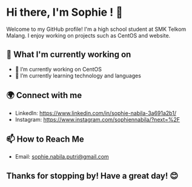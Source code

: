 # Hi there, I'm Sophie ! 👋

Welcome to my GitHub profile! I'm a high school student at SMK Telkom Malang. I enjoy working on projects such as CentOS and website. 

## 🌱 What I'm currently working on

- 🔭 I’m currently working on CentOS 
- 🌱 I’m currently learning technology and languages

  
## 🌍 Connect with me

- LinkedIn: https://www.linkedin.com/in/sophie-nabila-3a691a2b1/
- Instagram: https://www.instagram.com/sophiennabila/?next=%2F


## 📫 How to Reach Me

- Email: sophie.nabila.putri@gmail.com


## Thanks for stopping by! Have a great day! 😊

